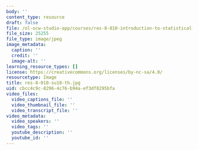 ```yaml
---
body: ''
content_type: resource
draft: false
file: /ol-ocw-studio-app/courses/res-8-010-introduction-to-statistical-physics-summer-2018/res-8-010-su18-th.jpg
file_size: 25255
file_type: image/jpeg
image_metadata:
  caption: ''
  credit: ''
  image-alt: ''
learning_resource_types: []
license: https://creativecommons.org/licenses/by-nc-sa/4.0/
resourcetype: Image
title: res-8-010-su18-th.jpg
uid: cbcc4c9c-8296-4c76-b94a-ef3df8295bfa
video_files:
  video_captions_file: ''
  video_thumbnail_file: ''
  video_transcript_file: ''
video_metadata:
  video_speakers: ''
  video_tags: ''
  youtube_description: ''
  youtube_id: ''
---
```

